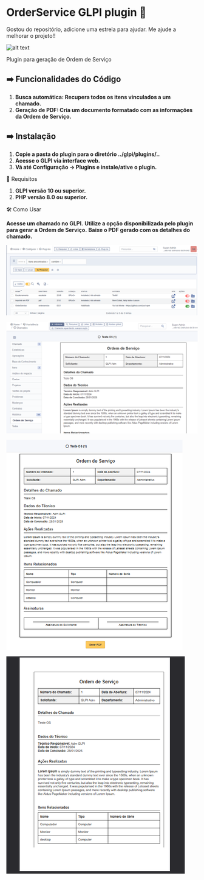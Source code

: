 # OrderService GLPI plugin 🚀
Gostou do repositório, adicione uma estrela para ajudar.
Me ajude a melhorar o projeto!! 


![alt text](<Imagem do WhatsApp de 2025-01-29 à(s) 00.07.01_35fd332b.jpg>)

Plugin para geração de Ordem de Serviço

## ➡️ Funcionalidades do Código

1. **Busca automática: Recupera todos os itens vinculados a um chamado.** 
2. **Geração de PDF: Cria um documento formatado com as informações da Ordem de Serviço.** 

## ➡️ Instalação 

1. **Copie a pasta do plugin para o diretório ../glpi/plugins/..**
2. **Acesse o GLPI via interface web.**
3. **Vá até Configuração → Plugins e instale/ative o plugin.**

📌 Requisitos

1. **GLPI versão 10 ou superior.**
2. **PHP versão 8.0 ou superior.**


🛠️ Como Usar

**Acesse um chamado no GLPI.**
**Utilize a opção disponibilizada pelo plugin para gerar a Ordem de Serviço.**
**Baixe o PDF gerado com os detalhes do chamado.**

![alt text](image.png)

![alt text](image-3.png)

![alt text](image-1.png)

![alt text](image-2.png)
